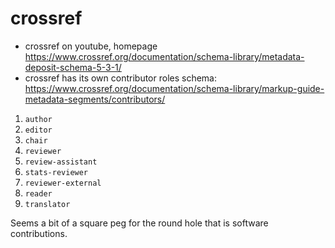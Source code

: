 # crossref

- crossref on youtube, homepage https://www.crossref.org/documentation/schema-library/metadata-deposit-schema-5-3-1/
- crossref has its own contributor roles schema: https://www.crossref.org/documentation/schema-library/markup-guide-metadata-segments/contributors/

1. `author`
2. `editor`
3. `chair`
4. `reviewer`
5. `review-assistant`
6. `stats-reviewer`
7. `reviewer-external`
8. `reader`
9. `translator`

Seems a bit of a square peg for the round hole that is software contributions.
